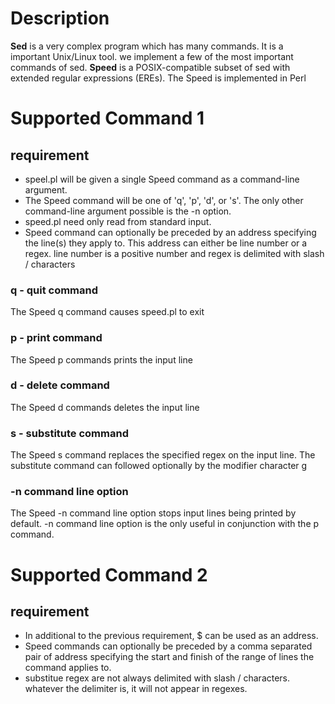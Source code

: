 # Description
**Sed** is a very complex program which has many commands. It is a important Unix/Linux tool. we implement a few of the most important commands of sed. **Speed** is a POSIX-compatible subset of sed with extended regular expressions (EREs). The Speed is implemented in Perl

# Supported Command 1
## requirement
* speel.pl will be given a single Speed command as a command-line argument. 
* The Speed command will be one of 'q', 'p', 'd', or 's'. The only other command-line argument possible is the -n option. 
* speed.pl need only read from standard input. 
* Speed command can optionally be preceded by an address specifying the line(s) they apply to. This address can either be line number or a regex. line number is a positive number and regex is delimited with slash / characters

### q - quit command
The Speed q command causes speed.pl to exit

### p - print command
The Speed p commands prints the input line

### d - delete command
The Speed d commands deletes the input line

### s - substitute command
The Speed s command replaces the specified regex on the input line. The substitute command can followed optionally by the modifier character g

### -n command line option
The Speed -n command line option stops input lines being printed by default. -n command line option is the only useful in conjunction with the p command.

# Supported Command 2
## requirement
* In additional to the previous requirement, $ can be used as an address. 
* Speed commands can optionally be preceded by a comma separated pair of address specifying the start and finish of the range of lines the command applies to. 
* substitue regex are not always delimited with slash / characters. whatever the delimiter is, it will not appear in regexes.
